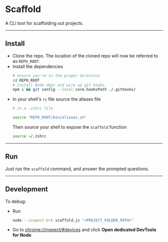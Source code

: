 # Scaffold

A CLI tool for scaffolding out projects.

---

## Install

- Clone the repo. The location of the cloned repo will now be referred to as `REPO_ROOT`.
- Install the dependencies
    ```sh
    # ensure you're in the proper directory
    cd REPO_ROOT
    # install Node deps and wire up git hooks
    npm i && git config --local core.hooksPath ./.githooks/
    ```
- In your shell's `rc` file source the aliases file
    ```sh
    # in a .zshrc file

    source "REPO_ROOT/bin/aliases.sh"
    ```
    Then source your shell to expose the `scaffold` function
    ```sh
    source ~/.zshrc
    ```

---

## Run

Just run the `scaffold` command, and answer the prompted questions.

---

## Development

To debug:
- Run
    ```sh
    node --inspect-brk scaffold.js "<PROJECT_FOLDER_PATH>"
    ```
- Go to [chrome://inspect/#devices](chrome://inspect/#devices) and click **Open dedicated DevTools for Node**.
